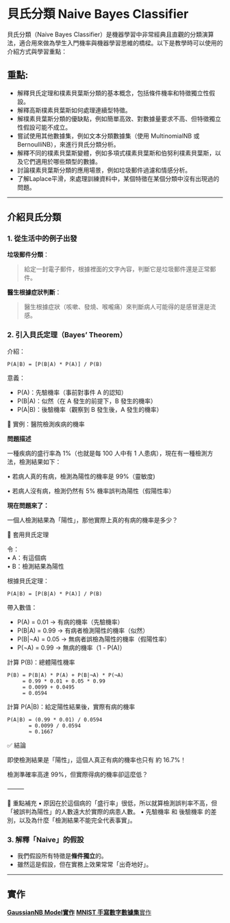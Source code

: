 # 貝氏分類 Naive Bayes Classifier

貝氏分類（Naive Bayes Classifier）是機器學習中非常經典且直觀的分類演算法，適合用來做為學生入門機率與機器學習思維的橋樑。以下是教學時可以使用的介紹方式與學習重點：

## 重點:
- 解釋貝氏定理和樸素貝葉斯分類的基本概念，包括條件機率和特徵獨立性假設。
- 解釋高斯樸素貝葉斯如何處理連續型特徵。
- 解樸素貝葉斯分類的優缺點，例如簡單高效、對數據量要求不高、但特徵獨立性假設可能不成立。
- 嘗試使用其他數據集，例如文本分類數據集（使用 MultinomialNB 或 BernoulliNB），來進行貝氏分類分析。
- 解釋不同的樸素貝葉斯變體，例如多項式樸素貝葉斯和伯努利樸素貝葉斯，以及它們適用於哪些類型的數據。
- 討論樸素貝葉斯分類的應用場景，例如垃圾郵件過濾和情感分析。
- 了解Laplace平滑，來處理訓練資料中，某個特徵在某個分類中沒有出現過的問題。
---

## **介紹貝氏分類**

### **1. 從生活中的例子出發**

**垃圾郵件分類**：

> 給定一封電子郵件，根據裡面的文字內容，判斷它是垃圾郵件還是正常郵件。

**醫生根據症狀判斷**：

> 醫生根據症狀（咳嗽、發燒、喉嚨痛）來判斷病人可能得的是感冒還是流感。

### **2. 引入貝氏定理（Bayes’ Theorem）**

介紹：
```
P(A|B) = [P(B|A) * P(A)] / P(B)
```

意義：

- P(A)：先驗機率（事前對事件 A 的認知）
- P(B|A)：似然（在 A 發生的前提下，B 發生的機率）
- P(A|B)：後驗機率（觀察到 B 發生後，A 發生的機率）


🎯 實例：醫院檢測疾病的機率

**問題描述**

一種疾病的盛行率為 1%（也就是每 100 人中有 1 人患病），現在有一種檢測方法，檢測結果如下：

•	若病人真的有病，檢測為陽性的機率是 99%（靈敏度)  
 
•	若病人沒有病，檢測仍然有 5% 機率誤判為陽性（假陽性率）  

**現在問題來了：**

一個人檢測結果為「陽性」，那他實際上真的有病的機率是多少？



🧮 套用貝氏定理

令：  
	•	A：有這個病  
	•	B：檢測結果為陽性  

根據貝氏定理：  

```
P(A|B) = [P(B|A) * P(A)] / P(B)
```

帶入數值：  
- P(A) = 0.01      → 有病的機率（先驗機率）
- P(B|A) = 0.99      → 有病者檢測陽性的機率（似然）
- P(B|¬A) = 0.05     → 無病者誤檢為陽性的機率（假陽性率）
- P(¬A) = 0.99       → 無病的機率（1 - P(A)）

 計算 P(B)：總體陽性機率  

```
P(B) = P(B|A) * P(A) + P(B|¬A) * P(¬A)  
     = 0.99 * 0.01 + 0.05 * 0.99  
     = 0.0099 + 0.0495  
     = 0.0594
```

計算 P(A|B)：給定陽性結果後，實際有病的機率

```
P(A|B) = (0.99 * 0.01) / 0.0594  
       = 0.0099 / 0.0594  
       ≈ 0.1667  
```

✅ 結論

即使檢測結果是「陽性」，這個人真正有病的機率也只有 約 16.7%！

檢測準確率高達 99%，但實際得病的機率卻這麼低？

⸻

📌 重點補充
	•	原因在於這個病的「盛行率」很低，所以就算檢測誤判率不高，但「被誤判為陽性」的人數遠大於實際的病患人數。
	•	先驗機率 和 後驗機率 的差別，以及為什麼「檢測結果不能完全代表事實」。

### **3. 解釋「Naive」的假設**

- 我們假設所有特徵是**條件獨立**的。
- 雖然這是假設，但在實務上效果常常「出奇地好」。


---

## 實作
[**GaussianNB Model實作**](./sklearn實作1.ipynb)
[**MNIST 手寫數字數據集**實作](./sklearn實作2.ipynb)
